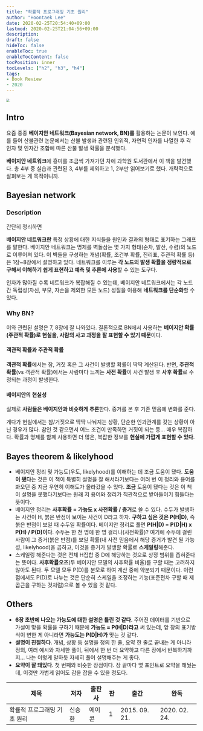 ```yaml
---
title: "확률적 프로그래밍 기초 원리"
author: "Hoontaek Lee"
date: 2020-02-25T20:54:40+09:00
lastmod: 2020-02-25T21:04:56+09:00
description:
draft: false
hideToc: false
enableToc: true
enableTocContent: false
tocPosition: inner
tocLevels: ["h2", "h3", "h4"]
tags:
- Book Review
- 2020
---
```


<img src="https://image.aladin.co.kr/product/6696/44/cover500/8960777641_1.jpg" style="zoom:50%;" />

## Intro

요즘 종종 **베이지안 네트워크(Bayesian network, BN)를** 활용하는 논문이 보인다. 예를 들어 산불관련 논문에서는 산불 발생과 관련된 인위적, 자연적 인자를 나열한 후 각 인자 및 인자간 조합에 따른 산불 발생 확률을 분석했다. 

**베이지안 네트워크**에 흥미를 조금씩 가져가던 차에 과학원 도서관에서 이 책을 발견했다. 총 4부 중 실습과 관련된 3, 4부를 제외하고 1, 2부만 읽어보기로 했다. 개략적으로 살펴보는 게 목적이니까.



## Bayesian network

### Description

간단히 정리하면

**베이지안 네트워크란** 특정 상황에 대한 지식들을 원인과 결과의 형태로 표기하는 그래프를 말한다. 베이지안 네트워크는 명제를 벽돌삼는 몇 가지 형태(순차, 발산, 수렴)의 노드로 이루어져 있다. 이 벽돌을 구성하는 개념(확률, 조건부 확률, 진리표, 주관적 확률 등)은 1장~8장에서 설명하고 있다. 네트워크를 이루는 **각 노드의 발생 확률을 정량적으로 구해서 이해하기 쉽게 표현하고 예측 및 추론에 사용**할 수 있는 도구다.

인자가 많아질 수록 네트워크가 복잡해질 수 있는데, 베이지안 네트워크에서는 각 노드 간 독립성(자신, 부모, 자손을 제외한 모든 노드) 성질을 이용해 **네트워크를 단순화**할 수 있다.



### Why BN?

이와 관련된 설명은 7, 8장에 잘 나와있다. 결론적으로 BN에서 사용하는 **베이지안 확률(주관적 확률)로 현실을, 사람의 사고 과정을 잘 표현할 수 있기 때문**이다.



#### 객관적 확률과 주관적 확률

**객관적 확률**에서는 참, 거짓 혹은 그 사건이 발생할 확률이 딱딱 계산된다. 반면, **주관적 확률**(vs 객관적 확률)에서는 사람마다 느끼는 **사전 확률**이 사건 발생 후 **사후 확률**로 수정되는 과정이 발생한다.



#### 베이지안의 현실성

실제로 **사람들은 베이지안과 비슷하게 추론**한다. 증거를 본 후 기존 믿음에 변화를 준다. 

게다가 현실에서는 참/거짓으로 딱딱 나눠지는 상황, 단순한 인과관계를 갖는 상황이 아닌 경우가 많다. 참인 것 같으면서 어느 조건이 만족하면 거짓이 되는 등... 매우 복잡하다. 확률과 명제를 함께 사용하면 더 많은, 복잡한 정보를 **현실에 가깝게 표현할 수 있다**.



## Bayes theorem & likelyhood

- 베이지안 정리 및 가능도(우도, likelyhood)를 이해하는 데 조금 도움이 됐다. **도움이 됐다**는 것은 이 책이 특별히 설명을 잘 해서라기보다는 여러 번 이 정리와 용어를 봐오던 중 지금 우연히 이해도가 올라갔을 수 있다. **조금** 도움이 됐다는 것은 이 책이 설명을 못했다기보다는 원래 저 용어와 정리가 직관적으로 받아들이기 힘들다는 뜻이다.
- 베이지안 정리는 **사후확률 = 가능도 x 사전확률 / 증거**로 쓸 수 있다. 수두가 발생하는 사건이 H, 붉은 반점이 보이는 사건이 D라고 하자. **구하고 싶은 것은 P(H|D)**, 즉 붉은 반점이 보일 때 수두일 확률이다. 베이지안 정리로 풀면 **P(H|D) = P(D|H) x P(H) / P(D)이다**. 수두는 한 천 명에 한 명 걸리나(사전확률)? 여기에 수두에 걸린 사람이 그 증거(붉은 반점)를 보일 확률(내 사전 믿음에서 해당 증거가 발견 될 가능성, likelyhood)을 곱하고, 이것을 증거가 발생할 확률로 **스케일링**해준다.
- 스케일링 해준다는 것은 전체 H집합 중 D에 해당하는 것으로 상정 범위를 좁혀준다는 뜻이다. **사후확률오즈**(두 베이지안 모델의 사후확률 비율)를 구할 때는 고려하지 않아도 된다. 두 모델 모두 P(D)를 분모로 하여 계산 중에 약분되기 때문이다. 이런 점에서도 P(D)로 나누는 것은 단순히 스케일을 조정하는 기능(표준편차 구할 때 제곱근을 구하는 것처럼)으로 볼 수 있을 것 같다.



## Others

- **6장 초반에 나오는 가능도에 대한 설명은 틀린 것 같다**. 주어진 데이터를 기반으로 가설이 맞을 확률을 구하기 때문에 **가능도 = P(H|D)라고** 써 있는데, 앞 장의 표기방식이 변한 게 아니라면 **가능도는 P(D|H)가** 맞는 것 같다.
- **설명이 친절하다**. 개념, 상황 등 설명을 정의 한 줄, 요약 한 줄로 끝내는 게 아니라 정의, 여러 예시와 자세한 풀이, 뒤에서 한 번 더 요약하고 다른 장에서 반복하기까지... 나는 이렇게 말하듯 자세히 풀어 설명해주는 게 좋다.
- **요약이 잘 돼있다**. 첫 번째와 비슷한 장점이다. 장 끝마다 몇 포인트로 요약을 해뒀는데, 이것만 가볍게 읽어도 감을 잡을 수 있을 정도다.



| 제목                        | 저자   | 출판사 | 판   | 출간          | 완독          |
| --------------------------- | ------ | ------ | ---- | ------------- | ------------- |
| 확률적 프로그래밍 기초 원리 | 신승환 | 에이콘 | 1    | 2015. 09. 21. | 2020. 02. 24. |
